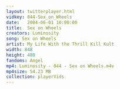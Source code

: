 ```yaml
---
layout: twitterplayer.html
vidkey: 044-Sex_on_Wheels
date:   2004-06-01 10:00:00
title:  Sex on Wheels
creators: Luminosity
song: Sex on Wheels
artist: My Life With the Thrill Kill Kult
width: 848
height: 480
fandoms: Angel
mp4: Luminosity - 044 - Sex on Wheels.m4v
mp4size: 54.23 MB
collection: playerVids
---
```


  <div>
  
  </div>
  